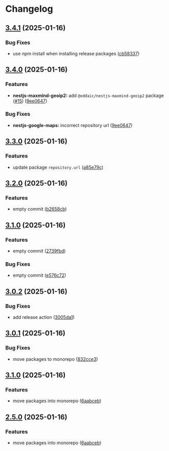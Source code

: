 # Changelog

## [3.4.1](https://github.com/emackie-eddaic/nestjs-services/compare/nestjs-google-maps-v3.4.0...nestjs-google-maps-v3.4.1) (2025-01-16)


### Bug Fixes

* use npm install when installing release packages ([cb58337](https://github.com/emackie-eddaic/nestjs-services/commit/cb583372da5e92753761244381ed8ccd0979c2ef))

## [3.4.0](https://github.com/emackie-eddaic/nestjs-services/compare/nestjs-google-maps-v3.3.0...nestjs-google-maps-v3.4.0) (2025-01-16)


### Features

* **nestjs-maxmind-geoip2:** add `@eddaic/nestjs-maxmind-geoip2` package ([#15](https://github.com/emackie-eddaic/nestjs-services/issues/15)) ([9ee0647](https://github.com/emackie-eddaic/nestjs-services/commit/9ee0647998a224f471989c9dab6215149cad2340))


### Bug Fixes

* **nestjs-google-maps:** incorrect repository url ([9ee0647](https://github.com/emackie-eddaic/nestjs-services/commit/9ee0647998a224f471989c9dab6215149cad2340))

## [3.3.0](https://github.com/emackie-eddaic/nestjs-services/compare/nestjs-google-maps-v3.2.0...nestjs-google-maps-v3.3.0) (2025-01-16)


### Features

* update package `repository.url` ([a85e79c](https://github.com/emackie-eddaic/nestjs-services/commit/a85e79c7148d34c05b3870baf2136f60fa55e6cc))

## [3.2.0](https://github.com/emackie-eddaic/nestjs-services/compare/nestjs-google-maps-v3.1.0...nestjs-google-maps-v3.2.0) (2025-01-16)


### Features

* empty commit ([b2658cb](https://github.com/emackie-eddaic/nestjs-services/commit/b2658cb3941a869348c8b4fe2ea993e88cc8173f))

## [3.1.0](https://github.com/emackie-eddaic/nestjs-services/compare/nestjs-google-maps-v3.0.2...nestjs-google-maps-v3.1.0) (2025-01-16)


### Features

* empty commit ([2739fbd](https://github.com/emackie-eddaic/nestjs-services/commit/2739fbde3746c990387abd957f60a71de9555073))


### Bug Fixes

* empty commit ([e576c72](https://github.com/emackie-eddaic/nestjs-services/commit/e576c72d5482863367414eb941b76ab4e9019dff))

## [3.0.2](https://github.com/emackie-eddaic/nestjs-services/compare/nestjs-google-maps-v3.0.1...nestjs-google-maps-v3.0.2) (2025-01-16)


### Bug Fixes

* add release action ([3005da1](https://github.com/emackie-eddaic/nestjs-services/commit/3005da139e320281bb52b6deadf552c3c8f7760a))

## [3.0.1](https://github.com/emackie-eddaic/nestjs-services/compare/nestjs-google-maps-v3.0.0...nestjs-google-maps-v3.0.1) (2025-01-16)


### Bug Fixes

* move packages to monorepo ([832cce3](https://github.com/emackie-eddaic/nestjs-services/commit/832cce33f638809afa4484f42ce715682df13a41))

## [3.1.0](https://github.com/emackie-eddaic/nestjs-services/compare/nestjs-google-maps-v3.0.0...nestjs-google-maps-v3.1.0) (2025-01-16)


### Features

* move packages into monorepo ([6aabceb](https://github.com/emackie-eddaic/nestjs-services/commit/6aabcebdef44b59de9aa7b13754c944e1e7241eb))

## [2.5.0](https://github.com/emackie-eddaic/nestjs-services/compare/nestjs-google-maps-v2.4.0...nestjs-google-maps-v2.5.0) (2025-01-16)


### Features

* move packages into monorepo ([6aabceb](https://github.com/emackie-eddaic/nestjs-services/commit/6aabcebdef44b59de9aa7b13754c944e1e7241eb))
